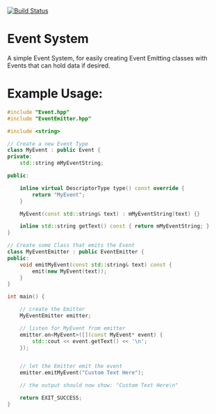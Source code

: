 [![Build Status](https://jenkins.shodan.fyi/buildStatus/icon?job=ttEvent)](https://jenkins.shodan.fyi/job/ttEvent/)
# Event System
A simple Event System, for easily creating Event Emitting classes with Events that can hold data if desired.

# Example Usage:
```c++
#include "Event.hpp"
#include "EventEmitter.hpp"

#include <string>

// Create a new Event Type
class MyEvent : public Event {
private:
    std::string mMyEventString;

public:

    inline virtual DescriptorType type() const override {
        return "MyEvent";
    }

    MyEvent(const std::string& text) : mMyEventString(text) {}

    inline std::string getText() const { return mMyEventString; }
}

// Create some Class that emits the Event
class MyEventEmitter : public EventEmitter {
public:
    void emitMyEvent(const std::string& text) const {
        emit(new MyEvent(text));
    }
}

int main() {

    // create the Emitter
    MyEventEmitter emitter;

    // listen for MyEvent from emitter
    emitter.on<MyEvent>([](const MyEvent* event) {
        std::cout << event.getText() << '\n';
    });


    // let the Emitter emit the event
    emitter.emitMyEvent("Custom Text Here");

    // the output should now show: "Custom Text Here\n"

    return EXIT_SUCCESS;
}
```